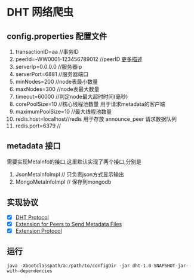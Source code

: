# DHT 网络爬虫

## config.properties 配置文件

1. transactionID=aa     //事务ID
2. peerId=-WW0001-123456789012 //peerID [更多描述](http://www.bittorrent.org/beps/bep_0020.html)
3. serverIp=0.0.0.0     //服务器ip
4. serverPort=6881      //服务器端口
5. minNodes=200         //node表最小数量
6. maxNodes=300         //node表最大数量
7. timeout=60000        //判定node最大超时时间(毫秒)
8. corePoolSize=10      //核心线程池数量 用于请求metadata的客户端
9. maximumPoolSize=10   //最大线程池数量
10. redis.host=localhost//redis 用于存放 announce_peer 请求数据队列
11. redis.port=6379     //

## metadata 接口

需要实现MetaInfo的接口,这里默认实现了两个接口,分别是
1. JsonMetaInfoImpl     // 只负责json方式显示输出
2. MongoMetaInfoImpl    // 保存到mongodb

## 实现协议

- [x] [DHT Protocol](http://www.bittorrent.org/beps/bep_0005.html)
- [x] [Extension for Peers to Send Metadata Files](http://www.bittorrent.org/beps/bep_0009.html)
- [x] [Extension Protocol](http://www.bittorrent.org/beps/bep_0010.html)

## 运行
```
java -Xbootclasspath/a:/path/to/configDir -jar dht-1.0-SNAPSHOT-jar-with-dependencies
```
